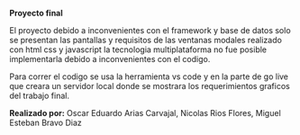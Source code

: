 **Proyecto final**

El proyecto debido a inconvenientes con el framework y base de datos solo se presentan las pantallas y requisitos de las ventanas modales
realizado con html css y javascript la tecnologia multiplataforma no fue posible implementarla debido a inconvenientes con el codigo.

Para correr el codigo se usa la herramienta vs code y en la parte de go live que creara un servidor local donde se mostrara los requerimientos graficos del trabajo final.

**Realizado por:**
Oscar Eduardo Arias Carvajal,
Nicolas Rios Flores,
Miguel Esteban Bravo Diaz
